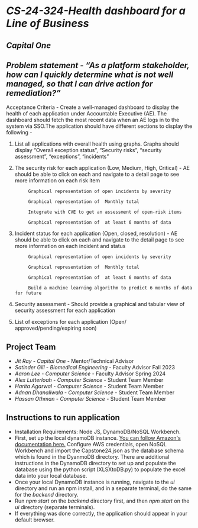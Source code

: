 # *CS-24-324-Health dashboard for a Line of Business*
## *Capital One*
## *Problem statement - “As a platform stakeholder, how can I quickly determine what is not well managed, so that I can drive action for remediation?”*

Acceptance Criteria - Create a well-managed dashboard to display the health of each application under Accountable Executive (AE). The dashboard should fetch the most recent data when an AE logs in to the system via SSO.The application should have different sections to display the following - 

1. List all applications with overall health using graphs. Graphs should display “Overall exception status”, “Security risks”, “security assessment”, “exceptions”, “incidents”

2. The security risk for each application (Low, Medium, High, Critical)  - AE should be able to click on each and navigate to a detail page to see more information on each risk item 
            
            Graphical representation of open incidents by severity
                
            Graphical representation of  Monthly total
                
            Integrate with CVE to get an assessment of open-risk items
                
            Graphical representation of  at least 6 months of data

3. Incident status for each application (Open, closed, resolution) - AE should be able to click on each and navigate to the detail page to see more information on each incident and status

            Graphical representation of open incidents by severity
            
            Graphical representation of  Monthly total
            
            Graphical representation of  at least 6 months of data
            
            Build a machine learning algorithm to predict 6 months of data for future 

4. Security assessment - Should provide a graphical and tabular view of security assessment for each application

5. List of exceptions for each application (Open/ approved/pending/expiring soon)

## Project Team
- *Jit Ray*  - *Capital One* - Mentor/Technical Advisor
- *Satinder Gill* - *Biomedical Engineering* - Faculty Advisor Fall 2023
- *Aaron Lee* - *Computer Science* - Faculty Advisor Spring 2024
- *Alex Lutterloah* - *Computer Science* - Student Team Member
- *Harita Agarwal* - *Computer Science* - Student Team Member
- *Adnan Dhanaliwala* - *Computer Science* - Student Team Member
- *Hassan Othman* - *Computer Science* - Student Team Member


## Instructions to run application
- Installation Requirements: Node JS, DynamoDB/NoSQL Workbench.
- First, set up the local dynamoDB instance. [You can follow Amazon's documentation here.](https://docs.aws.amazon.com/amazondynamodb/latest/developerguide/DynamoDBLocal.DownloadingAndRunning.html) Configure AWS credentials, open NoSQL Workbench and import the Capstone24.json as the database schema which is found in the DyanmoDB directory. There are additional instructions in the DynamoDB directory to set up and populate the database using the python script (XLSXtoDB.py) to populate the excel data into your local database.
- Once your local DynamoDB instance is running, navigate to the *ui* directory and run an npm install, and in a separate terminal, do the same for the *backend* directory.
- Run *npm start* on the *backend* directory first, and then *npm start* on the *ui* directory (separate terminals).
- If everything was done correctly, the application should appear in your default browser.